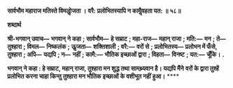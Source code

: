 **सार्वभौम महाराज मतिस्ते विमलोॢजता ।** **वरै: प्रलोभितस्यापि न कामैॢवहता यत: ॥ ५८॥** 

**शब्दार्थ** 

**श्री-भगवान् उवाच—** **भगवान् ने कहा** **; सार्वभौम—** **हे सम्राट** **; महा-राज—** **महान् राजा** **; मति:—** **मन** **; ते—** **तुश्हारा** **; विमल—** **निष्कलंक** **; ऊॢजता—** **शक्तिशाली** **; वरै:—** **वरों से** **; प्रलोभितस्य—** **प्रलोभन में फँसे, तुश्हारा** **; अपि—** **यद्यपि** **; न—** **नहीं** **; कामै:—** **भौतिक इच्छाओं द्वारा** **; विहता—** **विनष्ट** **; यत:—** **चूँकि।** **.** 

**भगवान् ने कहा : हे सम्राट, महान् राजा, तुश्हारा मन शुद्ध तथा सामथ्र्यवान है। यद्यपि मैंने** **वरों के द्वारा तुश्हें प्रलोभित करना चाहा किन्तु तुश्हारा मन भौतिक इच्छाओं के वशीभूत नहीं** **हुआ।** **** 